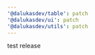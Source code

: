 ```yaml
---
'@dalukasdev/table': patch
'@dalukasdev/ui': patch
'@dalukasdev/utils': patch
---
```


test release
